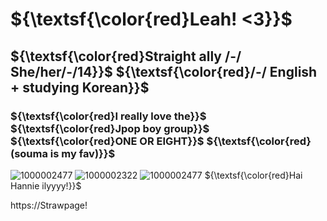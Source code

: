 # ${\textsf{\color{red}Leah! <3}}$
## ${\textsf{\color{red}Straight ally /-/ She/her/-/14}}$ ${\textsf{\color{red}/-/ English + studying Korean}}$
### ${\textsf{\color{red}I really love the}}$ ${\textsf{\color{red}Jpop boy group}}$ ${\textsf{\color{red}ONE OR EIGHT}}$ ${\textsf{\color{red}(souma is my fav)}}$



![1000002477](https://github.com/user-attachments/assets/2410c24a-89c0-4a4b-988d-5af91ab81f36)
![1000002322](https://github.com/user-attachments/assets/89aed1c2-a945-4cea-8e1f-e47c4c8be85e)
![1000002477](https://github.com/user-attachments/assets/a07cc8b0-9080-4c30-ac7f-ba7fe710f20e)
${\textsf{\color{red}Hai Hannie ilyyyy!}}$

https://Strawpage!

